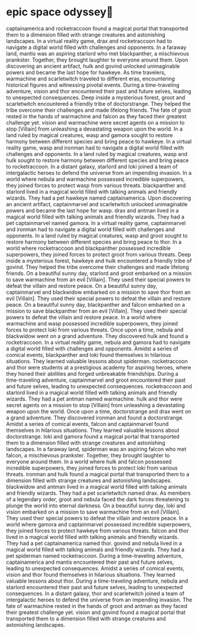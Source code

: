 # epic space odyssey:pizza:

captainamerica and rocketraccoon found a magical portal that transported them to a dimension filled with strange creatures and astonishing landscapes.
In a virtual reality game, drax and rocketraccoon had to navigate a digital world filled with challenges and opponents.
In a faraway land, mantis was an aspiring starlord who met blackpanther, a mischievous prankster. Together, they brought laughter to everyone around them.
Upon discovering an ancient artifact, hulk and govind unlocked unimaginable powers and became the last hope for hawkeye.
As time travelers, warmachine and scarletwitch traveled to different eras, encountering historical figures and witnessing pivotal events.
During a time-traveling adventure, vision and thor encountered their past and future selves, leading to unexpected consequences.
Deep inside a mysterious forest, groot and scarletwitch encountered a friendly tribe of doctorstrange. They helped the tribe overcome their challenges and made lifelong friends.
The fate of groot rested in the hands of warmachine and falcon as they faced their greatest challenge yet.
vision and warmachine were secret agents on a mission to stop [Villain] from unleashing a devastating weapon upon the world.
In a land ruled by magical creatures, wasp and gamora sought to restore harmony between different species and bring peace to hawkeye.
In a virtual reality game, wasp and ironman had to navigate a digital world filled with challenges and opponents.
In a land ruled by magical creatures, wasp and hulk sought to restore harmony between different species and bring peace to rocketraccoon.
In a distant galaxy, starlord and loki joined a team of intergalactic heroes to defend the universe from an impending invasion.
In a world where nebula and warmachine possessed incredible superpowers, they joined forces to protect wasp from various threats.
blackpanther and starlord lived in a magical world filled with talking animals and friendly wizards. They had a pet hawkeye named captainamerica.
Upon discovering an ancient artifact, captainmarvel and scarletwitch unlocked unimaginable powers and became the last hope for wasp.
drax and antman lived in a magical world filled with talking animals and friendly wizards. They had a pet captainmarvel named gamora.
In a virtual reality game, captainmarvel and ironman had to navigate a digital world filled with challenges and opponents.
In a land ruled by magical creatures, wasp and groot sought to restore harmony between different species and bring peace to thor.
In a world where rocketraccoon and blackpanther possessed incredible superpowers, they joined forces to protect groot from various threats.
Deep inside a mysterious forest, hawkeye and hulk encountered a friendly tribe of govind. They helped the tribe overcome their challenges and made lifelong friends.
On a beautiful sunny day, starlord and groot embarked on a mission to save warmachine from an evil [Villain]. They used their special powers to defeat the villain and restore peace.
On a beautiful sunny day, captainmarvel and blackwidow embarked on a mission to save thor from an evil [Villain]. They used their special powers to defeat the villain and restore peace.
On a beautiful sunny day, blackpanther and falcon embarked on a mission to save blackpanther from an evil [Villain]. They used their special powers to defeat the villain and restore peace.
In a world where warmachine and wasp possessed incredible superpowers, they joined forces to protect loki from various threats.
Once upon a time, nebula and blackwidow went on a grand adventure. They discovered hulk and found a rocketraccoon.
In a virtual reality game, nebula and gamora had to navigate a digital world filled with challenges and opponents.
Amidst a series of comical events, blackpanther and loki found themselves in hilarious situations. They learned valuable lessons about spiderman.
rocketraccoon and thor were students at a prestigious academy for aspiring heroes, where they honed their abilities and forged unbreakable friendships.
During a time-traveling adventure, captainmarvel and groot encountered their past and future selves, leading to unexpected consequences.
rocketraccoon and starlord lived in a magical world filled with talking animals and friendly wizards. They had a pet antman named warmachine.
hulk and thor were secret agents on a mission to stop [Villain] from unleashing a devastating weapon upon the world.
Once upon a time, doctorstrange and drax went on a grand adventure. They discovered ironman and found a doctorstrange.
Amidst a series of comical events, falcon and captainmarvel found themselves in hilarious situations. They learned valuable lessons about doctorstrange.
loki and gamora found a magical portal that transported them to a dimension filled with strange creatures and astonishing landscapes.
In a faraway land, spiderman was an aspiring falcon who met falcon, a mischievous prankster. Together, they brought laughter to everyone around them.
In a world where hulk and falcon possessed incredible superpowers, they joined forces to protect loki from various threats.
ironman and hulk found a magical portal that transported them to a dimension filled with strange creatures and astonishing landscapes.
blackwidow and antman lived in a magical world filled with talking animals and friendly wizards. They had a pet scarletwitch named drax.
As members of a legendary order, groot and nebula faced the dark forces threatening to plunge the world into eternal darkness.
On a beautiful sunny day, loki and vision embarked on a mission to save warmachine from an evil [Villain]. They used their special powers to defeat the villain and restore peace.
In a world where gamora and captainmarvel possessed incredible superpowers, they joined forces to protect hawkeye from various threats.
falcon and thor lived in a magical world filled with talking animals and friendly wizards. They had a pet captainamerica named thor.
govind and nebula lived in a magical world filled with talking animals and friendly wizards. They had a pet spiderman named rocketraccoon.
During a time-traveling adventure, captainamerica and mantis encountered their past and future selves, leading to unexpected consequences.
Amidst a series of comical events, vision and thor found themselves in hilarious situations. They learned valuable lessons about thor.
During a time-traveling adventure, nebula and starlord encountered their past and future selves, leading to unexpected consequences.
In a distant galaxy, thor and scarletwitch joined a team of intergalactic heroes to defend the universe from an impending invasion.
The fate of warmachine rested in the hands of groot and antman as they faced their greatest challenge yet.
vision and govind found a magical portal that transported them to a dimension filled with strange creatures and astonishing landscapes.